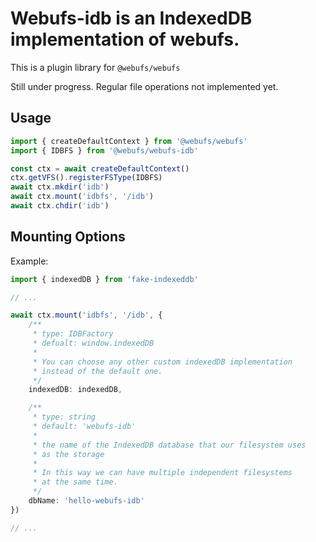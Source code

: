 # Webufs-idb is an IndexedDB implementation of webufs.

This is a plugin library for `@webufs/webufs`

Still under progress. Regular file operations not implemented yet.

## Usage

```ts
import { createDefaultContext } from '@webufs/webufs'
import { IDBFS } from '@webufs/webufs-idb'

const ctx = await createDefaultContext()
ctx.getVFS().registerFSType(IDBFS)
await ctx.mkdir('idb')
await ctx.mount('idbfs', '/idb')
await ctx.chdir('idb')
```

## Mounting Options

Example:
```ts
import { indexedDB } from 'fake-indexeddb'

// ...

await ctx.mount('idbfs', '/idb', {
	/**
	 * type: IDBFactory
	 * defualt: window.indexedDB
	 * 
	 * You can choose any other custom indexedDB implementation
	 * instead of the default one.
	 */
	indexedDB: indexedDB,

	/**
	 * type: string
	 * default: 'webufs-idb'
	 * 
	 * the name of the IndexedDB database that our filesystem uses
	 * as the storage
	 * 
	 * In this way we can have multiple independent filesystems 
	 * at the same time.
	 */
	dbName: 'hello-webufs-idb'
})

// ...

```
